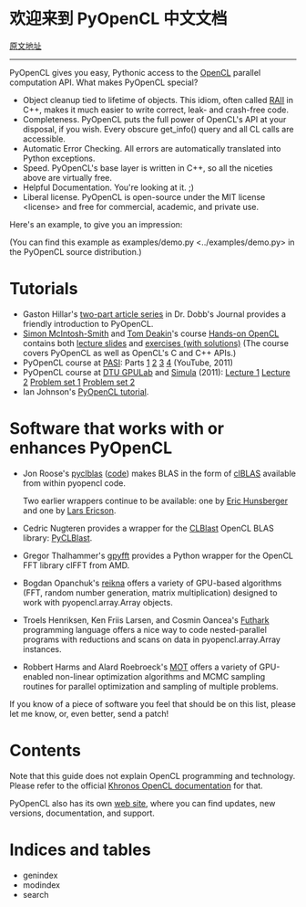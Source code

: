欢迎来到 PyOpenCL 中文文档
====================================

[原文地址](https://documen.tician.de/pyopencl/index.html)
_________________________

PyOpenCL gives you easy, Pythonic access to the
[OpenCL](http://www.khronos.org/opencl/) parallel computation API. What
makes PyOpenCL special?

-   Object cleanup tied to lifetime of objects. This idiom, often called
    [RAII](http://en.wikipedia.org/wiki/Resource_Acquisition_Is_Initialization)
    in C++, makes it much easier to write correct, leak- and crash-free
    code.
-   Completeness. PyOpenCL puts the full power of OpenCL's API at your
    disposal, if you wish. Every obscure get\_info() query and all CL
    calls are accessible.
-   Automatic Error Checking. All errors are automatically translated
    into Python exceptions.
-   Speed. PyOpenCL's base layer is written in C++, so all the niceties
    above are virtually free.
-   Helpful Documentation. You're looking at it. ;)
-   Liberal license. PyOpenCL is open-source under the
    MIT license \<license\> and free for commercial, academic, and
    private use.

Here's an example, to give you an impression:

(You can find this example as examples/demo.py \<../examples/demo.py\>
in the PyOpenCL source distribution.)

Tutorials
=========

-   Gaston Hillar's [two-part article
    series](http://www.drdobbs.com/open-source/easy-opencl-with-python/240162614)
    in Dr. Dobb's Journal provides a friendly introduction to PyOpenCL.
-   [Simon McIntosh-Smith](http://www.cs.bris.ac.uk/~simonm/) and [Tom
    Deakin](http://www.tomdeakin.com/)'s course [Hands-on
    OpenCL](http://handsonopencl.github.io/) contains both [lecture
    slides](https://github.com/HandsOnOpenCL/Lecture-Slides/releases)
    and [exercises (with
    solutions)](https://github.com/HandsOnOpenCL/Exercises-Solutions)
    (The course covers PyOpenCL as well as OpenCL's C and C++ APIs.)
-   PyOpenCL course at [PASI](http://bu.edu/pasi): Parts
    [1](https://www.youtube.com/watch?v=X9mflbX1NL8)
    [2](https://www.youtube.com/watch?v=MqvfCE_bKOg)
    [3](https://www.youtube.com/watch?v=TAvKmV7CuUw)
    [4](https://www.youtube.com/watch?v=SsuJ0LvZW1Q) (YouTube, 2011)
-   PyOpenCL course at [DTU GPULab](http://gpulab.imm.dtu.dk/) and
    [Simula](http://simula.no/) (2011): [Lecture
    1](http://tiker.net/pub/simula-pyopencl-lec1.pdf) [Lecture
    2](http://tiker.net/pub/simula-pyopencl-lec2.pdf) [Problem set
    1](http://tiker.net/pub/simula-pyopencl-probset1.pdf) [Problem set
    2](http://tiker.net/pub/simula-pyopencl-probset2.pdf)
-   Ian Johnson's [PyOpenCL
    tutorial](https://web.archive.org/web/20170907175053/http://enja.org:80/2011/02/22/adventures-in-pyopencl-part-1-getting-started-with-python).

Software that works with or enhances PyOpenCL
=============================================

-   Jon Roose's
    [pyclblas](https://pyclblas.readthedocs.io/en/latest/index.html)
    ([code](https://github.com/jroose/pyclblas)) makes BLAS in the form
    of [clBLAS](https://github.com/clMathLibraries/clBLAS) available
    from within pyopencl code.

    Two earlier wrappers continue to be available: one by [Eric
    Hunsberger](https://github.com/hunse/pyopencl_blas) and one by [Lars
    Ericson](http://lists.tiker.net/pipermail/pyopencl/2015-June/001890.html).

-   Cedric Nugteren provides a wrapper for the
    [CLBlast](https://github.com/CNugteren/CLBlast) OpenCL BLAS library:
    [PyCLBlast](https://github.com/CNugteren/CLBlast/tree/master/src/pyclblast).
-   Gregor Thalhammer's [gpyfft](https://github.com/geggo/gpyfft)
    provides a Python wrapper for the OpenCL FFT library clFFT from AMD.
-   Bogdan Opanchuk's [reikna](http://pypi.python.org/pypi/reikna)
    offers a variety of GPU-based algorithms (FFT, random number
    generation, matrix multiplication) designed to work with
    pyopencl.array.Array objects.
-   Troels Henriksen, Ken Friis Larsen, and Cosmin Oancea's
    [Futhark](http://futhark-lang.org/) programming language offers a
    nice way to code nested-parallel programs with reductions and scans
    on data in pyopencl.array.Array instances.
-   Robbert Harms and Alard Roebroeck's
    [MOT](https://github.com/cbclab/MOT) offers a variety of GPU-enabled
    non-linear optimization algorithms and MCMC sampling routines for
    parallel optimization and sampling of multiple problems.

If you know of a piece of software you feel that should be on this list,
please let me know, or, even better, send a patch!

Contents
========

Note that this guide does not explain OpenCL programming and technology.
Please refer to the official [Khronos OpenCL
documentation](http://khronos.org/opencl) for that.

PyOpenCL also has its own [web
site](http://mathema.tician.de/software/pyopencl), where you can find
updates, new versions, documentation, and support.

Indices and tables
==================

-   genindex
-   modindex
-   search

